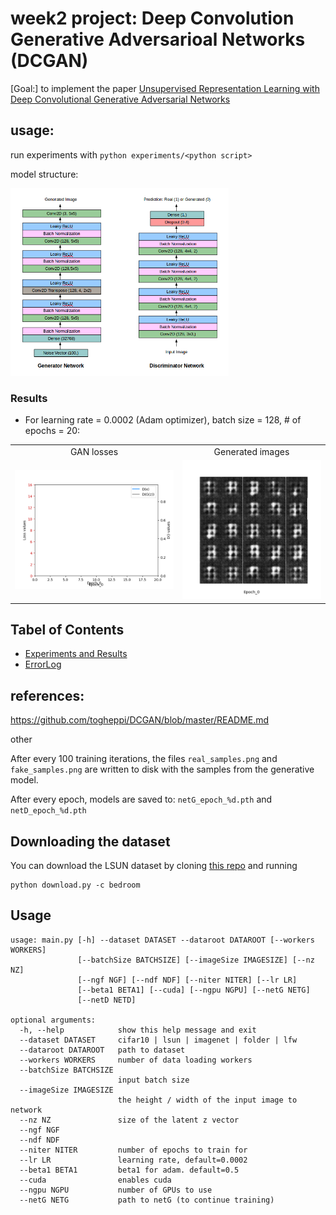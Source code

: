 # week2 project: Deep Convolution Generative Adversarioal Networks (DCGAN)

[Goal:] to implement the paper [Unsupervised Representation Learning with Deep Convolutional Generative Adversarial Networks](http://arxiv.org/abs/1511.06434)

## usage:
run experiments with `python experiments/<python script>`


model structure:

<img src="other/DCGAN_model.png" height=300/>

### Results
* For learning rate = 0.0002 (Adam optimizer), batch size = 128, # of epochs = 20:
<table align='center'>
<tr align='center'>
<td> GAN losses</td>
<td> Generated images</td>
</tr>
<tr>
<td><img src = 'other/loss_plots.gif'>
<td><img src = 'other/generated_imgs.gif'>
</tr>
</table>


## Tabel of Contents
* [Experiments and Results](report.md)  
* [ErrorLog](errorlog.md)

## references: 
https://github.com/togheppi/DCGAN/blob/master/README.md





other


After every 100 training iterations, the files `real_samples.png` and `fake_samples.png` are written to disk
with the samples from the generative model.

After every epoch, models are saved to: `netG_epoch_%d.pth` and `netD_epoch_%d.pth`

## Downloading the dataset
You can download the LSUN dataset by cloning [this repo](https://github.com/fyu/lsun) and running
```
python download.py -c bedroom
```

## Usage
```
usage: main.py [-h] --dataset DATASET --dataroot DATAROOT [--workers WORKERS]
               [--batchSize BATCHSIZE] [--imageSize IMAGESIZE] [--nz NZ]
               [--ngf NGF] [--ndf NDF] [--niter NITER] [--lr LR]
               [--beta1 BETA1] [--cuda] [--ngpu NGPU] [--netG NETG]
               [--netD NETD]

optional arguments:
  -h, --help            show this help message and exit
  --dataset DATASET     cifar10 | lsun | imagenet | folder | lfw
  --dataroot DATAROOT   path to dataset
  --workers WORKERS     number of data loading workers
  --batchSize BATCHSIZE
                        input batch size
  --imageSize IMAGESIZE
                        the height / width of the input image to network
  --nz NZ               size of the latent z vector
  --ngf NGF
  --ndf NDF
  --niter NITER         number of epochs to train for
  --lr LR               learning rate, default=0.0002
  --beta1 BETA1         beta1 for adam. default=0.5
  --cuda                enables cuda
  --ngpu NGPU           number of GPUs to use
  --netG NETG           path to netG (to continue training)